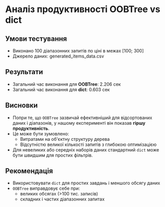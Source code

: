 # Аналіз продуктивності OOBTree vs dict

## Умови тестування

- Виконано 100 діапазонних запитів по ціні в межах [100; 300]
- Джерело даних: generated_items_data.csv

## Результати

- Загальний час виконання для **OOBTree**: 2.206 сек
- Загальний час виконання для **dict**: 0.603 сек

## Висновки

- Попри те, що `OOBTree` зазвичай ефективніший для відсортованих даних і діапазонів, у нашому експерименті він показав **гіршу продуктивність**.
- Це може бути зумовлено:
  - Витратами на об'єктну структуру дерева
  - Відсутністю великої кількості запитів з глибокою оптимізацією
- Для невеликих або середніх наборів даних стандартний `dict` може бути швидшим для простих фільтрів.

## Рекомендація

- Використовувати `dict` для простих завдань і меншого обсягу даних
- `OOBTree` виправдовує себе при:
  - великих обсягах (>100 тис. записів)
  - складних і частих діапазонних запитах
